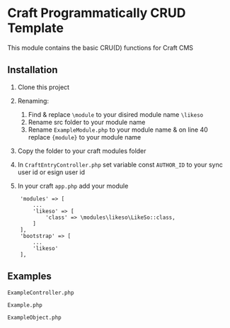 # Craft Programmatically CRUD Template

This module contains the basic CRU(D) functions for Craft CMS

## Installation

1. Clone this project

2. Renaming: 
    1. Find & replace ``\module`` to your disired module name ``\likeso``
    2. Rename src folder to your module name
    3. Rename ``ExampleModule.php`` to your module name & on line 40 replace ``{module}`` to your module name

3. Copy the folder to your craft modules folder

4. In ``CraftEntryController.php`` set variable const ``AUTHOR_ID`` to your sync user id or esign user id

5. In your craft ``app.php`` add your module
```
    'modules' => [
        ...
        'likeso' => [
            'class' => \modules\likeso\LikeSo::class,
        ]
    ],
    'bootstrap' => [
        ...
        'likeso'
    ],
```

## Examples

``ExampleController.php``

``Example.php``

``ExampleObject.php``

